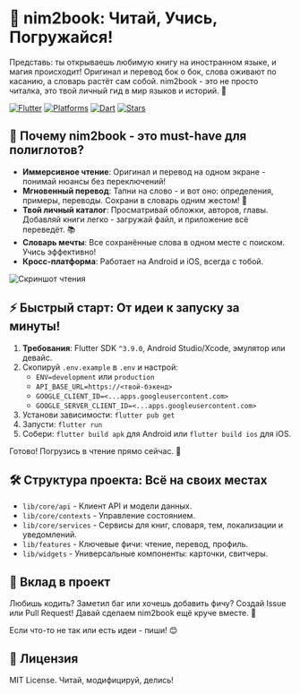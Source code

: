 # 📖 nim2book: Читай, Учись, Погружайся!

Представь: ты открываешь любимую книгу на иностранном языке, и магия происходит! Оригинал и перевод бок о бок, слова оживают по касанию, а словарь растёт сам собой. nim2book - это не просто читалка, это твой личный гид в мир языков и историй. 🌟

[![Flutter](https://img.shields.io/badge/Flutter-3.9%2B-blue?logo=flutter)](https://flutter.dev)
[![Platforms](https://img.shields.io/badge/Android%20%2F%20iOS-mobile-green?logo=android&logoColor=white)](#)
[![Dart](https://img.shields.io/badge/Made%20with-Dart-0175C2?logo=dart)](https://dart.dev)
[![Stars](https://img.shields.io/github/stars/nimyab/nim2book-mobile?style=social)](https://github.com/nimyab/nim2book-mobile)

## 🚀 Почему nim2book - это must-have для полиглотов?
- **Иммерсивное чтение**: Оригинал и перевод на одном экране - понимай нюансы без переключений!
- **Мгновенный перевод**: Тапни на слово - и вот оно: определения, примеры, переводы. Сохрани в словарь одним жестом! 📝
- **Твой личный каталог**: Просматривай обложки, авторов, главы. Добавляй книги легко - загружай файл, и приложение всё переведёт. 📚
- **Словарь мечты**: Все сохранённые слова в одном месте с поиском. Учись эффективно!
- **Кросс-платформа**: Работает на Android и iOS, всегда с тобой.

![Скриншот чтения](assets/screenshots/reading_screen.png)  <!-- Добавь реальные скриншоты в assets/screenshots -->

## ⚡ Быстрый старт: От идеи к запуску за минуты!
1. **Требования**: Flutter SDK `^3.9.0`, Android Studio/Xcode, эмулятор или девайс.
2. Скопируй `.env.example` в `.env` и настрой:
   - `ENV=development` или `production`
   - `API_BASE_URL=https://<твой-бэкенд>`
   - `GOOGLE_CLIENT_ID=<...apps.googleusercontent.com>`
   - `GOOGLE_SERVER_CLIENT_ID=<...apps.googleusercontent.com>`
3. Установи зависимости: `flutter pub get`
4. Запусти: `flutter run`
5. Собери: `flutter build apk` для Android или `flutter build ios` для iOS.

Готово! Погрузись в чтение прямо сейчас. 🚀

## 🛠 Структура проекта: Всё на своих местах
- `lib/core/api` - Клиент API и модели данных.
- `lib/core/contexts` - Управление состоянием.
- `lib/core/services` - Сервисы для книг, словаря, тем, локализации и уведомлений.
- `lib/features` - Ключевые фичи: чтение, перевод, профиль.
- `lib/widgets` - Универсальные компоненты: карточки, свитчеры.

## 🤝 Вклад в проект
Любишь кодить? Заметил баг или хочешь добавить фичу? Создай Issue или Pull Request! Давай сделаем nim2book ещё круче вместе. 💪

Если что-то не так или есть идеи - пиши! 😊

## 📄 Лицензия
MIT License. Читай, модифицируй, делись!
